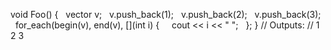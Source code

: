 void Foo()
{
  vector<int> v;
  v.push_back(1);
  v.push_back(2);
  v.push_back(3);
  for_each(begin(v), end(v), [](int i) {
    cout << i << " ";
  };
}
// Outputs:
// 1 2 3
